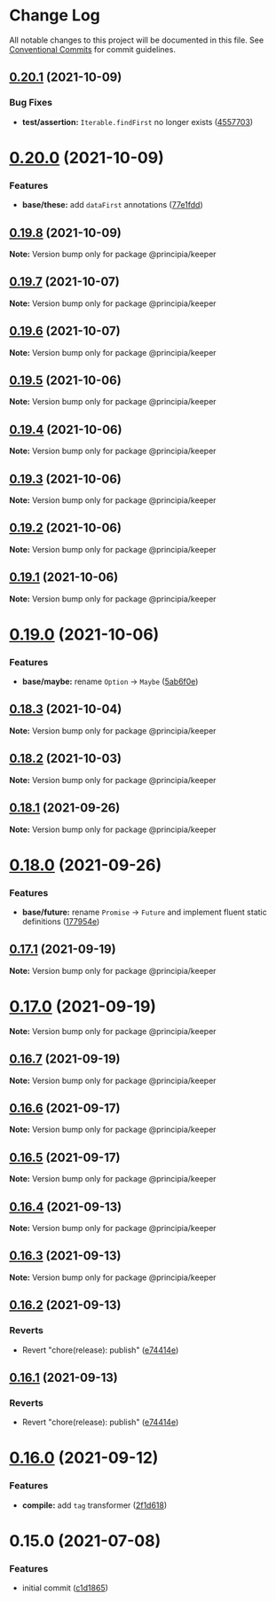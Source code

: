 # Change Log

All notable changes to this project will be documented in this file.
See [Conventional Commits](https://conventionalcommits.org) for commit guidelines.

## [0.20.1](https://github.com/0x706b/principia.ts/compare/@principia/keeper@0.20.0...@principia/keeper@0.20.1) (2021-10-09)


### Bug Fixes

* **test/assertion:** `Iterable.findFirst` no longer exists ([4557703](https://github.com/0x706b/principia.ts/commit/45577031d470df43abb922081e805458e1f97544))





# [0.20.0](https://github.com/0x706b/principia.ts/compare/@principia/keeper@0.19.8...@principia/keeper@0.20.0) (2021-10-09)


### Features

* **base/these:** add `dataFirst` annotations ([77e1fdd](https://github.com/0x706b/principia.ts/commit/77e1fdda4d4d4e7a2542bde78655589597441d50))





## [0.19.8](https://github.com/0x706b/principia.ts/compare/@principia/keeper@0.19.7...@principia/keeper@0.19.8) (2021-10-09)

**Note:** Version bump only for package @principia/keeper





## [0.19.7](https://github.com/0x706b/principia.ts/compare/@principia/keeper@0.19.6...@principia/keeper@0.19.7) (2021-10-07)

**Note:** Version bump only for package @principia/keeper





## [0.19.6](https://github.com/0x706b/principia.ts/compare/@principia/keeper@0.19.5...@principia/keeper@0.19.6) (2021-10-07)

**Note:** Version bump only for package @principia/keeper





## [0.19.5](https://github.com/0x706b/principia.ts/compare/@principia/keeper@0.19.4...@principia/keeper@0.19.5) (2021-10-06)

**Note:** Version bump only for package @principia/keeper





## [0.19.4](https://github.com/0x706b/principia.ts/compare/@principia/keeper@0.19.3...@principia/keeper@0.19.4) (2021-10-06)

**Note:** Version bump only for package @principia/keeper





## [0.19.3](https://github.com/0x706b/principia.ts/compare/@principia/keeper@0.19.2...@principia/keeper@0.19.3) (2021-10-06)

**Note:** Version bump only for package @principia/keeper





## [0.19.2](https://github.com/0x706b/principia.ts/compare/@principia/keeper@0.19.1...@principia/keeper@0.19.2) (2021-10-06)

**Note:** Version bump only for package @principia/keeper





## [0.19.1](https://github.com/0x706b/principia.ts/compare/@principia/keeper@0.19.0...@principia/keeper@0.19.1) (2021-10-06)

**Note:** Version bump only for package @principia/keeper





# [0.19.0](https://github.com/0x706b/principia.ts/compare/@principia/keeper@0.18.3...@principia/keeper@0.19.0) (2021-10-06)


### Features

* **base/maybe:** rename `Option` -> `Maybe` ([5ab6f0e](https://github.com/0x706b/principia.ts/commit/5ab6f0ee8b8ba03bc839dead064498d018667ebb))





## [0.18.3](https://github.com/0x706b/principia.ts/compare/@principia/keeper@0.18.2...@principia/keeper@0.18.3) (2021-10-04)

**Note:** Version bump only for package @principia/keeper





## [0.18.2](https://github.com/0x706b/principia.ts/compare/@principia/keeper@0.18.1...@principia/keeper@0.18.2) (2021-10-03)

**Note:** Version bump only for package @principia/keeper





## [0.18.1](https://github.com/0x706b/principia.ts/compare/@principia/keeper@0.18.0...@principia/keeper@0.18.1) (2021-09-26)

**Note:** Version bump only for package @principia/keeper





# [0.18.0](https://github.com/0x706b/principia.ts/compare/@principia/keeper@0.17.1...@principia/keeper@0.18.0) (2021-09-26)


### Features

* **base/future:** rename `Promise` -> `Future` and implement fluent static definitions ([177954e](https://github.com/0x706b/principia.ts/commit/177954e0690bbaca511aa71b38f7c6ea303b160c))





## [0.17.1](https://github.com/0x706b/principia.ts/compare/@principia/keeper@0.17.0...@principia/keeper@0.17.1) (2021-09-19)

**Note:** Version bump only for package @principia/keeper





# [0.17.0](https://github.com/0x706b/principia.ts/compare/@principia/keeper@0.16.7...@principia/keeper@0.17.0) (2021-09-19)

**Note:** Version bump only for package @principia/keeper





## [0.16.7](https://github.com/0x706b/principia.ts/compare/@principia/keeper@0.16.6...@principia/keeper@0.16.7) (2021-09-19)

**Note:** Version bump only for package @principia/keeper





## [0.16.6](https://github.com/0x706b/principia.ts/compare/@principia/keeper@0.16.5...@principia/keeper@0.16.6) (2021-09-17)

**Note:** Version bump only for package @principia/keeper





## [0.16.5](https://github.com/0x706b/principia.ts/compare/@principia/keeper@0.16.4...@principia/keeper@0.16.5) (2021-09-17)

**Note:** Version bump only for package @principia/keeper





## [0.16.4](https://github.com/0x706b/principia.ts/compare/@principia/keeper@0.16.3...@principia/keeper@0.16.4) (2021-09-13)

**Note:** Version bump only for package @principia/keeper





## [0.16.3](https://github.com/0x706b/principia.ts/compare/@principia/keeper@0.16.2...@principia/keeper@0.16.3) (2021-09-13)

**Note:** Version bump only for package @principia/keeper





## [0.16.2](https://github.com/0x706b/principia.ts/compare/@principia/keeper@0.16.1...@principia/keeper@0.16.2) (2021-09-13)


### Reverts

* Revert "chore(release): publish" ([e74414e](https://github.com/0x706b/principia.ts/commit/e74414effa51392092770ecd542b55608dbb1201))





## [0.16.1](https://github.com/0x706b/principia.ts/compare/@principia/keeper@0.16.1...@principia/keeper@0.16.1) (2021-09-13)


### Reverts

* Revert "chore(release): publish" ([e74414e](https://github.com/0x706b/principia.ts/commit/e74414effa51392092770ecd542b55608dbb1201))





# [0.16.0](https://github.com/0x706b/principia.ts/compare/@principia/keeper@0.15.0...@principia/keeper@0.16.0) (2021-09-12)


### Features

* **compile:** add `tag` transformer ([2f1d618](https://github.com/0x706b/principia.ts/commit/2f1d6186a69804b169d7dc2eb96346d612fd3582))





# 0.15.0 (2021-07-08)


### Features

* initial commit ([c1d1865](https://github.com/0x706b/principia.ts/commit/c1d1865d93b8c7762c4cdfa912360f467c0bae02))
